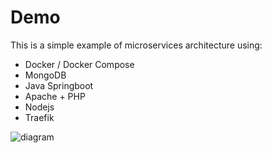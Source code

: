 # Demo

This is a simple example of microservices architecture using:

* Docker / Docker Compose
* MongoDB
* Java Springboot
* Apache + PHP
* Nodejs
* Traefik


![diagram](https://www.cvbtechnology.com/storage/app/media/diagram.png)